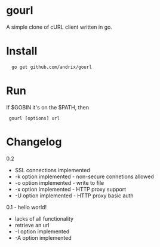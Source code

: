 gourl
=====

A simple clone of cURL client written in go. 

Install
=======

```
  go get github.com/andrix/gourl
```

Run
===

If $GOBIN it's on the $PATH, then 
```
 gourl [options] url
```

Changelog
=========

0.2
 - SSL connections implemented 
 - -k option implemented - non-secure connetions allowed
 - -o option implemented - write to file
 - -x option implemented - HTTP proxy support
 - -U option implemented - HTTP proxy basic auth

0.1 - hello world!
 - lacks of all functionality
 - retrieve an url
 - -I option implemented
 - -A option implemented

